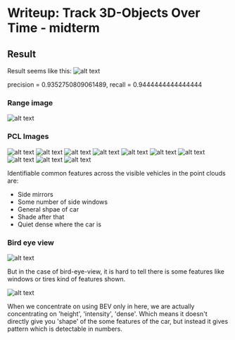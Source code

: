 # Writeup: Track 3D-Objects Over Time - midterm

## Result
Result seems like this:
![alt text](media/result.png)

precision = 0.9352750809061489, recall = 0.9444444444444444


### Range image
![alt text](media/range_image.png)

### PCL Images
![alt text](media/pcl1.png)
![alt text](media/pcl2.png)
![alt text](media/pcl3.png)
![alt text](media/pcl4.png)
![alt text](media/pcl5.png)
![alt text](media/pcl6.png)
![alt text](media/pcl7.png)
![alt text](media/pcl8.png)
![alt text](media/pcl9.png)
![alt text](media/pcl10.png)

Identifiable common features across the visible vehicles in the point clouds are:

- Side mirrors
- Some number of side windows
- General shpae of car
- Shade after that
- Quiet dense where the car is

### Bird eye view

![alt text](media/bev1.png)

But in the case of bird-eye-view, it is hard to tell there is some features like windows or tires kind of features shown.

![alt text](media/bev2.png)

When we concentrate on using BEV only in here, we are actually concentrating on 'height', 'intensity', 'dense'. Which means it doesn't directly give you 'shape' of the some features of the car, but instead it gives pattern which is detectable in numbers.


